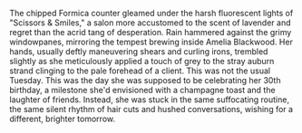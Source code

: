 The chipped Formica counter gleamed under the harsh fluorescent lights of "Scissors & Smiles," a salon more accustomed to the scent of lavender and regret than the acrid tang of desperation.  Rain hammered against the grimy windowpanes, mirroring the tempest brewing inside Amelia Blackwood.  Her hands, usually deftly maneuvering shears and curling irons, trembled slightly as she meticulously applied a touch of grey to the stray auburn strand clinging to the pale forehead of a client.  This was not the usual Tuesday.  This was the day she was supposed to be celebrating her 30th birthday, a milestone she'd envisioned with a champagne toast and the laughter of friends.  Instead, she was stuck in the same suffocating routine, the same silent rhythm of hair cuts and hushed conversations, wishing for a different, brighter tomorrow.
